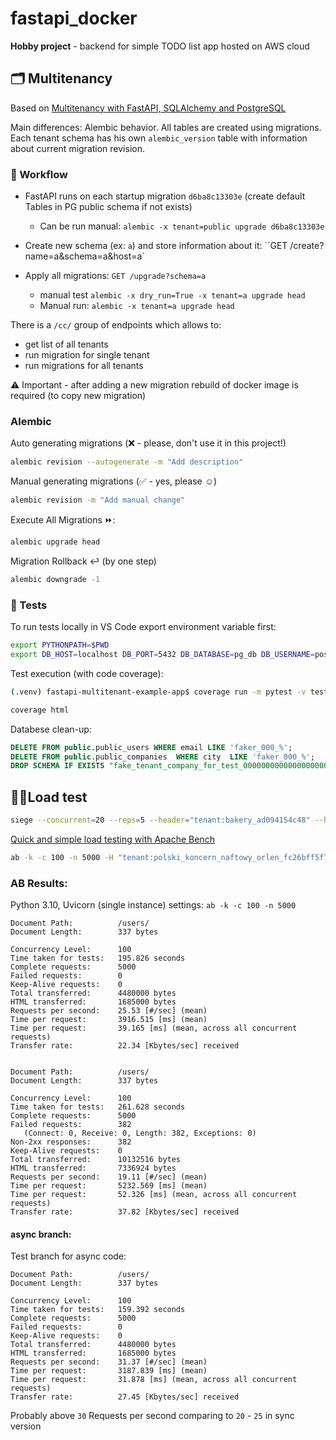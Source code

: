 # fastapi_docker
**Hobby project** - backend for simple TODO list app hosted on AWS cloud

## 🗂️ Multitenancy

Based on [Multitenancy with FastAPI, SQLAlchemy and PostgreSQL](https://mergeboard.com/blog/6-multitenancy-fastapi-sqlalchemy-postgresql/)

Main differences: Alembic behavior. All tables are created using migrations. Each tenant schema has his own `alembic_version` table with information about current migration revision.

### 🌊 Workflow
 - FastAPI runs on each startup migration `d6ba8c13303e` (create default Tables in PG public schema if not exists)
   - Can be run manual: `alembic -x tenant=public upgrade d6ba8c13303e`

 - Create new schema (ex: `a`) and store information about it:  ``GET /create?name=a&schema=a&host=a`
 - Apply all migrations: `GET /upgrade?schema=a`
   - manual test `alembic -x dry_run=True -x tenant=a upgrade head`
   - Manual run: `alembic -x tenant=a upgrade head`

There is a `/cc/` group of endpoints which allows to: 
  - get list of all tenants
  - run migration for single tenant
  - run migrations for all tenants 

⚠️ Important - after adding a new migration rebuild of docker image is required (to copy new migration)   
### Alembic

Auto generating migrations (❌ - please, don't use it in this project!)
```bash
alembic revision --autogenerate -m "Add description"
```

Manual generating migrations (✅ - yes, please ☺️)

```bash
alembic revision -m "Add manual change"
```

Execute All Migrations ⏩:

```bash
alembic upgrade head
```

Migration Rollback ↩️ (by one step) 
```bash
alembic downgrade -1
```
### 🧪 Tests

To run tests locally in VS Code export environment variable first:
```bash
export PYTHONPATH=$PWD
export DB_HOST=localhost DB_PORT=5432 DB_DATABASE=pg_db DB_USERNAME=postgres DB_PASSWORD=postgres
``` 

Test execution (with code coverage):

```bash
(.venv) fastapi-multitenant-example-app$ coverage run -m pytest -v tests && coverage report -m
```

```bash
coverage html
```

Databese clean-up:
```sql
DELETE FROM public.public_users WHERE email LIKE 'faker_000_%';
DELETE FROM public.public_companies  WHERE city  LIKE 'faker_000_%';
DROP SCHEMA IF EXISTS "fake_tenant_company_for_test_00000000000000000000000000000000" CASCADE;
```

## 🏋️‍♂️Load test

```bash
siege --concurrent=20 --reps=5 --header="tenant:bakery_ad094154c48" --header="Authorization:Bearer 123456" https://url.com/users/
```

[ Quick and simple load testing with Apache Bench ](https://diamantidis.github.io/2020/07/15/load-testing-with-apache-bench)
```bash
ab -k -c 100 -n 5000 -H "tenant:polski_koncern_naftowy_orlen_fc26bff5f7b540d9b8d6bc68382e97a0" -H "Authorization:Bearer 24cd13a1bbf07d0cab6dcfd93ca9a1e04a339c880db21eeeeae108d6b0555cf5460ff0fa4818a41b5f125ec00e924b61c6d64f2de18c95114962120f581e7960" -v 1 https://api.url.pl/users/
```



### AB Results:


Python 3.10, Uvicorn (single instance)
settings: `ab -k -c 100 -n 5000`

```
Document Path:          /users/
Document Length:        337 bytes

Concurrency Level:      100
Time taken for tests:   195.826 seconds
Complete requests:      5000
Failed requests:        0
Keep-Alive requests:    0
Total transferred:      4480000 bytes
HTML transferred:       1685000 bytes
Requests per second:    25.53 [#/sec] (mean)
Time per request:       3916.515 [ms] (mean)
Time per request:       39.165 [ms] (mean, across all concurrent requests)
Transfer rate:          22.34 [Kbytes/sec] received


```

```
Document Path:          /users/
Document Length:        337 bytes

Concurrency Level:      100
Time taken for tests:   261.628 seconds
Complete requests:      5000
Failed requests:        382
   (Connect: 0, Receive: 0, Length: 382, Exceptions: 0)
Non-2xx responses:      382
Keep-Alive requests:    0
Total transferred:      10132516 bytes
HTML transferred:       7336924 bytes
Requests per second:    19.11 [#/sec] (mean)
Time per request:       5232.569 [ms] (mean)
Time per request:       52.326 [ms] (mean, across all concurrent requests)
Transfer rate:          37.82 [Kbytes/sec] received

```

#### async branch:
Test branch for async code:

```
Document Path:          /users/
Document Length:        337 bytes

Concurrency Level:      100
Time taken for tests:   159.392 seconds
Complete requests:      5000
Failed requests:        0
Keep-Alive requests:    0
Total transferred:      4480000 bytes
HTML transferred:       1685000 bytes
Requests per second:    31.37 [#/sec] (mean)
Time per request:       3187.839 [ms] (mean)
Time per request:       31.878 [ms] (mean, across all concurrent requests)
Transfer rate:          27.45 [Kbytes/sec] received
```

Probably above `30` Requests per second comparing to `20` - `25` in sync version 